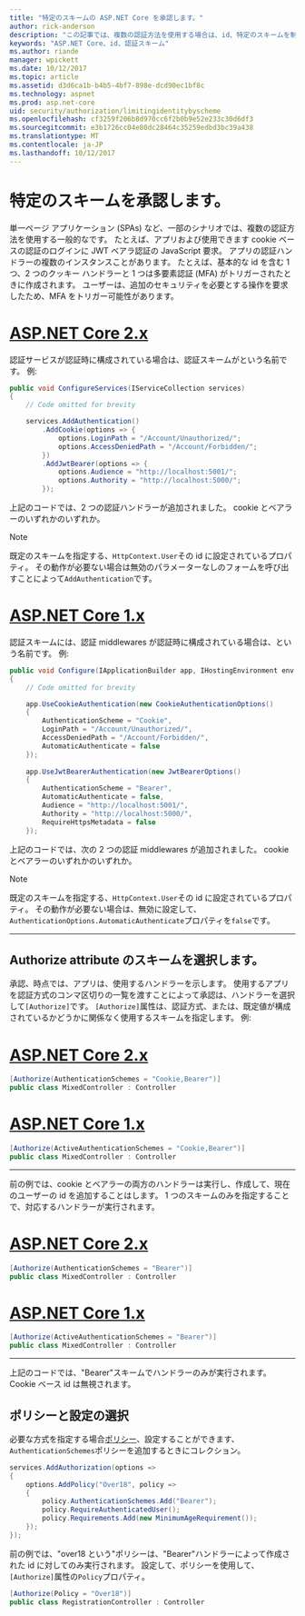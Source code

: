 ```yaml
---
title: "特定のスキームの ASP.NET Core を承認します。"
author: rick-anderson
description: "この記事では、複数の認証方法を使用する場合は、id、特定のスキームを制限する方法について説明します。"
keywords: "ASP.NET Core、id、認証スキーム"
ms.author: riande
manager: wpickett
ms.date: 10/12/2017
ms.topic: article
ms.assetid: d3d6ca1b-b4b5-4bf7-898e-dcd90ec1bf8c
ms.technology: aspnet
ms.prod: asp.net-core
uid: security/authorization/limitingidentitybyscheme
ms.openlocfilehash: cf3259f206b8d970cc6f2b0b9e52e233c30d6df3
ms.sourcegitcommit: e3b1726cc04e80dc28464c35259edbd3bc39a438
ms.translationtype: MT
ms.contentlocale: ja-JP
ms.lasthandoff: 10/12/2017
---
```

# <a name="authorize-with-a-specific-scheme"></a>特定のスキームを承認します。

単一ページ アプリケーション (SPAs) など、一部のシナリオでは、複数の認証方法を使用する一般的なです。 たとえば、アプリおよび使用できます cookie ベースの認証のログインに JWT ベアラ認証の JavaScript 要求。 アプリの認証ハンドラーの複数のインスタンスことがあります。 たとえば、基本的な id を含む 1 つ、2 つのクッキー ハンドラーと 1 つは多要素認証 (MFA) がトリガーされたときに作成されます。 ユーザーは、追加のセキュリティを必要とする操作を要求したため、MFA をトリガー可能性があります。

# <a name="aspnet-core-2xtabaspnetcore2x"></a>[ASP.NET Core 2.x](#tab/aspnetcore2x)

認証サービスが認証時に構成されている場合は、認証スキームがという名前です。 例:

```csharp
public void ConfigureServices(IServiceCollection services)
{
    // Code omitted for brevity

    services.AddAuthentication()
        .AddCookie(options => {
            options.LoginPath = "/Account/Unauthorized/";
            options.AccessDeniedPath = "/Account/Forbidden/";
        })
        .AddJwtBearer(options => {
            options.Audience = "http://localhost:5001/";
            options.Authority = "http://localhost:5000/";
        });
```

上記のコードでは、2 つの認証ハンドラーが追加されました。 cookie とベアラーのいずれかのいずれか。

>[!NOTE]
>既定のスキームを指定する、`HttpContext.User`その id に設定されているプロパティ。 その動作が必要ない場合は無効のパラメーターなしのフォームを呼び出すことによって`AddAuthentication`です。

# <a name="aspnet-core-1xtabaspnetcore1x"></a>[ASP.NET Core 1.x](#tab/aspnetcore1x)

認証スキームには、認証 middlewares が認証時に構成されている場合は、という名前です。 例:

```csharp
public void Configure(IApplicationBuilder app, IHostingEnvironment env, ILoggerFactory loggerFactory)
{
    // Code omitted for brevity

    app.UseCookieAuthentication(new CookieAuthenticationOptions()
    {
        AuthenticationScheme = "Cookie",
        LoginPath = "/Account/Unauthorized/",
        AccessDeniedPath = "/Account/Forbidden/",
        AutomaticAuthenticate = false
    });
    
    app.UseJwtBearerAuthentication(new JwtBearerOptions()
    {
        AuthenticationScheme = "Bearer",
        AutomaticAuthenticate = false,
        Audience = "http://localhost:5001/",
        Authority = "http://localhost:5000/",
        RequireHttpsMetadata = false
    });
```

上記のコードでは、次の 2 つの認証 middlewares が追加されました。 cookie とベアラーのいずれかのいずれか。

>[!NOTE]
>既定のスキームを指定する、`HttpContext.User`その id に設定されているプロパティ。 その動作が必要ない場合は、無効に設定して、`AuthenticationOptions.AutomaticAuthenticate`プロパティを`false`です。

---

## <a name="selecting-the-scheme-with-the-authorize-attribute"></a>Authorize attribute のスキームを選択します。

承認、時点では、アプリは、使用するハンドラーを示します。 使用するアプリを認証方式のコンマ区切りの一覧を渡すことによって承認は、ハンドラーを選択して`[Authorize]`です。 `[Authorize]`属性は、認証方式、または、既定値が構成されているかどうかに関係なく使用するスキームを指定します。 例:

# <a name="aspnet-core-2xtabaspnetcore2x"></a>[ASP.NET Core 2.x](#tab/aspnetcore2x)

```csharp
[Authorize(AuthenticationSchemes = "Cookie,Bearer")]
public class MixedController : Controller
```

# <a name="aspnet-core-1xtabaspnetcore1x"></a>[ASP.NET Core 1.x](#tab/aspnetcore1x)

```csharp
[Authorize(ActiveAuthenticationSchemes = "Cookie,Bearer")]
public class MixedController : Controller
```

---

前の例では、cookie とベアラーの両方のハンドラーは実行し、作成して、現在のユーザーの id を追加することはします。 1 つのスキームのみを指定することで、対応するハンドラーが実行されます。

# <a name="aspnet-core-2xtabaspnetcore2x"></a>[ASP.NET Core 2.x](#tab/aspnetcore2x)

```csharp
[Authorize(AuthenticationSchemes = "Bearer")]
public class MixedController : Controller
```

# <a name="aspnet-core-1xtabaspnetcore1x"></a>[ASP.NET Core 1.x](#tab/aspnetcore1x)

```csharp
[Authorize(ActiveAuthenticationSchemes = "Bearer")]
public class MixedController : Controller
```

---

上記のコードでは、"Bearer"スキームでハンドラーのみが実行されます。 Cookie ベース id は無視されます。

## <a name="selecting-the-scheme-with-policies"></a>ポリシーと設定の選択

必要な方式を指定する場合[ポリシー](xref:security/authorization/policies#security-authorization-policies-based)、設定することができます、`AuthenticationSchemes`ポリシーを追加するときにコレクション。

```csharp
services.AddAuthorization(options =>
{
    options.AddPolicy("Over18", policy =>
    {
        policy.AuthenticationSchemes.Add("Bearer");
        policy.RequireAuthenticatedUser();
        policy.Requirements.Add(new MinimumAgeRequirement());
    });
});
```

前の例では、"over18 という"ポリシーは、"Bearer"ハンドラーによって作成された id に対してのみ実行されます。 設定して、ポリシーを使用して、`[Authorize]`属性の`Policy`プロパティ。

```csharp
[Authorize(Policy = "Over18")]
public class RegistrationController : Controller
```
